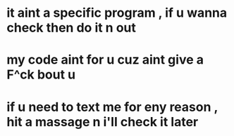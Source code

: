 # it aint a specific program , if u wanna check then do it n out 
# my code aint for u cuz aint give a F^ck bout u 
# if u need to text me for eny reason , hit a massage n i'll check it later 
